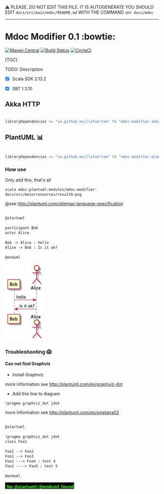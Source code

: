 :warning: PLEASE, DO NOT EDIT THIS FILE.
IT IS AUTOGENERATE YOU SHOULD EDIT `docs/src/main/mdoc/README.md`
WITH THE COMMAND `sbt docs/mdoc`

---

# Mdoc Modifier 0.1 :bowtie:

[![Maven Central](https://maven-badges.herokuapp.com/maven-central/io.github.mvillafuertem/mdoc-modifier-plantuml_2.13/badge.svg)](https://maven-badges.herokuapp.com/maven-central/io.github.mvillafuertem/mdoc-modifier-plantuml_2.13)
[![Build Status](https://travis-ci.com/mvillafuertem/mdoc-modifier.svg?branch=master)](https://travis-ci.com/mvillafuertem/mdoc-modifier)
[![CircleCI](https://circleci.com/gh/mvillafuertem/mdoc-modifier.svg?style=svg)](https://circleci.com/gh/mvillafuertem/mdoc-modifier)

[TOC]

TODO: Description

- [x] Scala SDK 2.13.2
- [x] SBT 1.3.10


## Akka HTTP

```scala

libraryDependencies += "io.github.mvillafuertem" %% "mdoc-modifier-akka-http" % "0.1"

```

## PlantUML :bar_chart:

```scala

libraryDependencies += "io.github.mvillafuertem" %% "mdoc-modifier-plantuml" % "0.1"

```

### How use

Only add this, that's all

```
scala mdoc:plantuml:modules/mdoc-modifier-docs/src/main/resources/result0:png
```



@see http://plantuml.com/sitemap-language-specification

```plantuml 

@startuml

participant Bob
actor Alice
 
Bob -> Alice : hello
Alice -> Bob : Is it ok?

@enduml

```

![modules/docs/src/main/resources/result0.png](modules/docs/src/main/resources/result0.png)

### Troubleshooting :scream:

#### Can not find Graphviz

* Install Graphviz

more information see http://plantuml.com/es/graphviz-dot

* Add this line to diagram
    
```
!pragma graphviz_dot jdot
```

more information see http://plantuml.com/es/smetana02

```plantuml

@startuml

!pragma graphviz_dot jdot
class Foo1

Foo1 --> Foo2
Foo1 --> Foo3
Foo1 ---> Foo4 : test 4
Foo1 ----> Foo5 : test 5

@enduml

```

![modules/docs/src/main/resources/result1.png](modules/docs/src/main/resources/result1.png)
